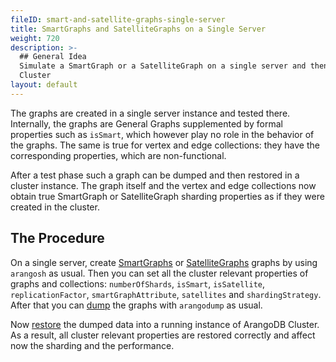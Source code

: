 ```yaml
---
fileID: smart-and-satellite-graphs-single-server
title: SmartGraphs and SatelliteGraphs on a Single Server
weight: 720
description: >-
  ## General Idea
  Simulate a SmartGraph or a SatelliteGraph on a single server and then to port it to an ArangoDB
  Cluster
layout: default
---
```

The graphs are created in a single server instance and tested there. Internally, the graphs are General
Graphs supplemented by formal properties such as `isSmart`, which however play no role in the behavior of the graphs. The
same is true for vertex and edge collections: they have the corresponding properties, which are non-functional.

After a test phase such a graph can be dumped and then restored in a cluster instance. The graph itself and the vertex
and edge collections now obtain true SmartGraph or SatelliteGraph sharding properties as if they were created in the
cluster.

## The Procedure

On a single server, create [SmartGraphs](smartgraphs/graphs-smart-graphs-management) or [SatelliteGraphs](satellitegraphs/graphs-satellite-graphs-management)
graphs by using `arangosh` as usual. Then you can set all the cluster relevant properties of graphs and collections: `numberOfShards`, `isSmart`,
`isSatellite`, `replicationFactor`, `smartGraphAttribute`, `satellites` and `shardingStrategy`. 
After that you can [dump](../programs-tools/arangodump/programs-arangodump-examples) the graphs with `arangodump` as usual.

Now [restore](../programs-tools/arangorestore/programs-arangorestore-examples) the dumped data into a running instance of ArangoDB Cluster. As a result,
all cluster relevant properties are restored correctly and affect now the sharding and the performance.
